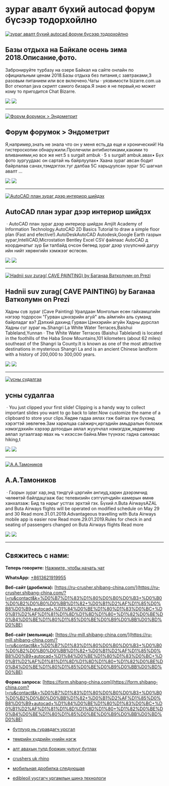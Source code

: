 # зураг авалт бүхий autocad форум бүсээр тодорхойлно

<a href="https://swt.shibang-china.com/?l=ru&img&k=%D0%B7%D1%83%D1%80%D0%B0%D0%B3+%D0%B0%D0%B2%D0%B0%D0%BB%D1%82+%D0%B1%D2%AF%D1%85%D0%B8%D0%B9+autocad+%D1%84%D0%BE%D1%80%D1%83%D0%BC+%D0%B1%D2%AF%D1%81%D1%8D%D1%8D%D1%80+%D1%82%D0%BE%D0%B4%D0%BE%D1%80%D1%85%D0%BE%D0%B9%D0%BB%D0%BD%D0%BE" target="_blank">![зураг авалт бүхий autocad форум бүсээр тодорхойлно](http://static.shibang-china.com/all-800x300/955.jpg)</a>

## Базы отдыха на Байкале осень зима 2018.Описание,фото.
Забронируйте турбазу на озере Байкал на сайте онлайн по официальным ценам 2018.Базы отдыха без питания,с завтраками,3 разовым питанием или все включено.Чаты&nbsp;&#0183;&#32;уязвимости bizarre.com.ua Вот откопал java скрипт самого бизара.Я знаю я не первый,но может кому то пригодится Chat Bizarre.


<a href="https://whatsapp.shibangsoft.com/WhatsApp.php" target="_blank" title="WhatsApp">![](http://static.shibang-china.com/icon/whatsapp.png)</a> <a href="https://swt.shibang-china.com/?l=ru&icon&k=%D0%B7%D1%83%D1%80%D0%B0%D0%B3+%D0%B0%D0%B2%D0%B0%D0%BB%D1%82+%D0%B1%D2%AF%D1%85%D0%B8%D0%B9+autocad+%D1%84%D0%BE%D1%80%D1%83%D0%BC+%D0%B1%D2%AF%D1%81%D1%8D%D1%8D%D1%80+%D1%82%D0%BE%D0%B4%D0%BE%D1%80%D1%85%D0%BE%D0%B9%D0%BB%D0%BD%D0%BE" target="_blank">![](http://static.shibang-china.com/icon/chat-ru.png)</a>

---

<a href="https://swt.shibang-china.com/?l=ru&img&k=%D0%B7%D1%83%D1%80%D0%B0%D0%B3+%D0%B0%D0%B2%D0%B0%D0%BB%D1%82+%D0%B1%D2%AF%D1%85%D0%B8%D0%B9+autocad+%D1%84%D0%BE%D1%80%D1%83%D0%BC+%D0%B1%D2%AF%D1%81%D1%8D%D1%8D%D1%80+%D1%82%D0%BE%D0%B4%D0%BE%D1%80%D1%85%D0%BE%D0%B9%D0%BB%D0%BD%D0%BE" target="_blank">![Форум форумок &gt; Эндометрит](http://static.shibang-china.com/all-800x300/799.jpg)</a>

## Форум форумок &gt; Эндометрит
Я,например,знать не знала что он у меня есть,да еще и хронический! На гистероскопии обнаружили.Пролечили антибиотиками,какими то вливаниями,но все же нет.5 s surgalt ambuk&nbsp;&#0183;&#32;5 s surgalt ambuk.авах• Бүх фото зургуудаас он сартай нь байрлуулах• Хаана зураг авсан бодит байрлалаа санах,тэмдэглэх.туг далбаа 5С харьцуулсан зураг 5С шагнал авалт …


<a href="https://whatsapp.shibangsoft.com/WhatsApp.php" target="_blank" title="WhatsApp">![](http://static.shibang-china.com/icon/whatsapp.png)</a> <a href="https://swt.shibang-china.com/?l=ru&icon&k=%D0%B7%D1%83%D1%80%D0%B0%D0%B3+%D0%B0%D0%B2%D0%B0%D0%BB%D1%82+%D0%B1%D2%AF%D1%85%D0%B8%D0%B9+autocad+%D1%84%D0%BE%D1%80%D1%83%D0%BC+%D0%B1%D2%AF%D1%81%D1%8D%D1%8D%D1%80+%D1%82%D0%BE%D0%B4%D0%BE%D1%80%D1%85%D0%BE%D0%B9%D0%BB%D0%BD%D0%BE" target="_blank">![](http://static.shibang-china.com/icon/chat-ru.png)</a>

---

<a href="https://swt.shibang-china.com/?l=ru&img&k=%D0%B7%D1%83%D1%80%D0%B0%D0%B3+%D0%B0%D0%B2%D0%B0%D0%BB%D1%82+%D0%B1%D2%AF%D1%85%D0%B8%D0%B9+autocad+%D1%84%D0%BE%D1%80%D1%83%D0%BC+%D0%B1%D2%AF%D1%81%D1%8D%D1%8D%D1%80+%D1%82%D0%BE%D0%B4%D0%BE%D1%80%D1%85%D0%BE%D0%B9%D0%BB%D0%BD%D0%BE" target="_blank">![AutoCAD план зураг дээр интериор шийдэх](http://static.shibang-china.com/all-800x300/917.jpg)</a>

## AutoCAD план зураг дээр интериор шийдэх
&nbsp;&#0183;&#32;AutoCAD план зураг дээр интериор шийдэх Amjilt Academy of Information Technology.AutoCAD 2D Basics Tutorial to draw a simple floor plan (Fast and efective!).AutoDeskAutoCAD Autodesk,Google Earth газрын зураг,IntelliCAD,Microstation Bentley Excel CSV файлаас AutoCAD д координатыг зур Би талбайд очсон бөгөөд зураг дээр үзүүлсний дагуу ийн нийт хөрөнгийн хэмжээг өсгөсөн.


<a href="https://whatsapp.shibangsoft.com/WhatsApp.php" target="_blank" title="WhatsApp">![](http://static.shibang-china.com/icon/whatsapp.png)</a> <a href="https://swt.shibang-china.com/?l=ru&icon&k=%D0%B7%D1%83%D1%80%D0%B0%D0%B3+%D0%B0%D0%B2%D0%B0%D0%BB%D1%82+%D0%B1%D2%AF%D1%85%D0%B8%D0%B9+autocad+%D1%84%D0%BE%D1%80%D1%83%D0%BC+%D0%B1%D2%AF%D1%81%D1%8D%D1%8D%D1%80+%D1%82%D0%BE%D0%B4%D0%BE%D1%80%D1%85%D0%BE%D0%B9%D0%BB%D0%BD%D0%BE" target="_blank">![](http://static.shibang-china.com/icon/chat-ru.png)</a>

---

<a href="https://swt.shibang-china.com/?l=ru&img&k=%D0%B7%D1%83%D1%80%D0%B0%D0%B3+%D0%B0%D0%B2%D0%B0%D0%BB%D1%82+%D0%B1%D2%AF%D1%85%D0%B8%D0%B9+autocad+%D1%84%D0%BE%D1%80%D1%83%D0%BC+%D0%B1%D2%AF%D1%81%D1%8D%D1%8D%D1%80+%D1%82%D0%BE%D0%B4%D0%BE%D1%80%D1%85%D0%BE%D0%B9%D0%BB%D0%BD%D0%BE" target="_blank">![Hadnii suv zurag( CAVE PAINTING) by Баганаа Ватколумн on Prezi](http://static.shibang-china.com/all-800x300/100.jpg)</a>

## Hadnii suv zurag( CAVE PAINTING) by Баганаа Ватколумн on Prezi
Хадны сүв зураг (Cave Painting) Уралдаан Монголын есөн гайхамшгийн нэгээр тодорсон &quot;Гурван цэнхэрийн агуй&quot; аль аймгийн аль суманд байрладаг вэ? Дэлхий дахинд Гурван Цэнхэрийн агуйн Хадны дүрслэл Хадны сүг зураг нь.Shangri La White Water Terraces,Baishui Tableland,Yunnan&nbsp;&#0183;&#32;The White Water Terraces (Baishui Tableland) is located in the foothills of the Haba Snow Mountains,101 kilometers (about 62 miles) southeast of the Shangri la County.It is known as one of the most attractive destinations in mysterious Shangri La and is an ancient Chinese landform with a history of 200,000 to 300,000 years.


<a href="https://whatsapp.shibangsoft.com/WhatsApp.php" target="_blank" title="WhatsApp">![](http://static.shibang-china.com/icon/whatsapp.png)</a> <a href="https://swt.shibang-china.com/?l=ru&icon&k=%D0%B7%D1%83%D1%80%D0%B0%D0%B3+%D0%B0%D0%B2%D0%B0%D0%BB%D1%82+%D0%B1%D2%AF%D1%85%D0%B8%D0%B9+autocad+%D1%84%D0%BE%D1%80%D1%83%D0%BC+%D0%B1%D2%AF%D1%81%D1%8D%D1%8D%D1%80+%D1%82%D0%BE%D0%B4%D0%BE%D1%80%D1%85%D0%BE%D0%B9%D0%BB%D0%BD%D0%BE" target="_blank">![](http://static.shibang-china.com/icon/chat-ru.png)</a>

---

<a href="https://swt.shibang-china.com/?l=ru&img&k=%D0%B7%D1%83%D1%80%D0%B0%D0%B3+%D0%B0%D0%B2%D0%B0%D0%BB%D1%82+%D0%B1%D2%AF%D1%85%D0%B8%D0%B9+autocad+%D1%84%D0%BE%D1%80%D1%83%D0%BC+%D0%B1%D2%AF%D1%81%D1%8D%D1%8D%D1%80+%D1%82%D0%BE%D0%B4%D0%BE%D1%80%D1%85%D0%BE%D0%B9%D0%BB%D0%BD%D0%BE" target="_blank">![усны судалгаа](http://static.shibang-china.com/all-800x300/726.jpg)</a>

## усны судалгаа
&nbsp;&#0183;&#32;You just clipped your first slide! Clipping is a handy way to collect important slides you want to go back to later.Now customize the name of a clipboard to store your clips.Хөдөө гадаа аялах гэж байгаа хүн бүхэнд хэрэгтэй зөвлөгөө.Зам харилцаа сайжирч,иргэдийн амьдралын боломж нэмэгдэхийн хэрээр дотоодын аялал жуулчлал нэмэгдэж,хөдөөгөөр аялал зугаалгаар явах нь ч ихэссэн байна.Мөн түүнээс гадна саяхнаас hiking,t


<a href="https://whatsapp.shibangsoft.com/WhatsApp.php" target="_blank" title="WhatsApp">![](http://static.shibang-china.com/icon/whatsapp.png)</a> <a href="https://swt.shibang-china.com/?l=ru&icon&k=%D0%B7%D1%83%D1%80%D0%B0%D0%B3+%D0%B0%D0%B2%D0%B0%D0%BB%D1%82+%D0%B1%D2%AF%D1%85%D0%B8%D0%B9+autocad+%D1%84%D0%BE%D1%80%D1%83%D0%BC+%D0%B1%D2%AF%D1%81%D1%8D%D1%8D%D1%80+%D1%82%D0%BE%D0%B4%D0%BE%D1%80%D1%85%D0%BE%D0%B9%D0%BB%D0%BD%D0%BE" target="_blank">![](http://static.shibang-china.com/icon/chat-ru.png)</a>

---

<a href="https://swt.shibang-china.com/?l=ru&img&k=%D0%B7%D1%83%D1%80%D0%B0%D0%B3+%D0%B0%D0%B2%D0%B0%D0%BB%D1%82+%D0%B1%D2%AF%D1%85%D0%B8%D0%B9+autocad+%D1%84%D0%BE%D1%80%D1%83%D0%BC+%D0%B1%D2%AF%D1%81%D1%8D%D1%8D%D1%80+%D1%82%D0%BE%D0%B4%D0%BE%D1%80%D1%85%D0%BE%D0%B9%D0%BB%D0%BD%D0%BE" target="_blank">![А.А.Тамоников](http://static.shibang-china.com/all-800x300/961.jpg)</a>

## А.А.Тамоников
&nbsp;&#0183;&#32;Газрын зураг хар,энд тэндгүй цэргийн ангиуд,харин дээрэмчид чөлөөтэй байлдацгааж бас телевизийн сэтгүүлчдийн камерын өмнө ханхалзаж: Бид та нарыг устгах эрхтэй гэх. Бүхий л.Buta AirwaysAZAL and Buta Airways flights will be operated on modified schedule on May 29 and 30 Read more.31.01.2019.Advantageous travelling with Buta Airways mobile app is easier now Read more.29.01.2019.Rules for check in and seating of passengers changed on Buta Airways flights Read more


<a href="https://whatsapp.shibangsoft.com/WhatsApp.php" target="_blank" title="WhatsApp">![](http://static.shibang-china.com/icon/whatsapp.png)</a> <a href="https://swt.shibang-china.com/?l=ru&icon&k=%D0%B7%D1%83%D1%80%D0%B0%D0%B3+%D0%B0%D0%B2%D0%B0%D0%BB%D1%82+%D0%B1%D2%AF%D1%85%D0%B8%D0%B9+autocad+%D1%84%D0%BE%D1%80%D1%83%D0%BC+%D0%B1%D2%AF%D1%81%D1%8D%D1%8D%D1%80+%D1%82%D0%BE%D0%B4%D0%BE%D1%80%D1%85%D0%BE%D0%B9%D0%BB%D0%BD%D0%BE" target="_blank">![](http://static.shibang-china.com/icon/chat-ru.png)</a>

---
## Свяжитесь с нами:

**Теперь говорите:** [Нажмите, чтобы начать чат](https://swt.shibang-china.com?l=ru&contact&k=%D0%B7%D1%83%D1%80%D0%B0%D0%B3+%D0%B0%D0%B2%D0%B0%D0%BB%D1%82+%D0%B1%D2%AF%D1%85%D0%B8%D0%B9+autocad+%D1%84%D0%BE%D1%80%D1%83%D0%BC+%D0%B1%D2%AF%D1%81%D1%8D%D1%8D%D1%80+%D1%82%D0%BE%D0%B4%D0%BE%D1%80%D1%85%D0%BE%D0%B9%D0%BB%D0%BD%D0%BE)

**WhatsApp:**  [+8613621919955](https://whatsapp.shibangsoft.com/WhatsApp.php)

**Веб-сайт (дробилка):** [https://ru-crusher.shibang-china.com/](https://ru-crusher.shibang-china.com/?l=ru&contact&k=%D0%B7%D1%83%D1%80%D0%B0%D0%B3+%D0%B0%D0%B2%D0%B0%D0%BB%D1%82+%D0%B1%D2%AF%D1%85%D0%B8%D0%B9+autocad+%D1%84%D0%BE%D1%80%D1%83%D0%BC+%D0%B1%D2%AF%D1%81%D1%8D%D1%8D%D1%80+%D1%82%D0%BE%D0%B4%D0%BE%D1%80%D1%85%D0%BE%D0%B9%D0%BB%D0%BD%D0%BE)

**Веб-сайт (мельница):** [https://ru-mill.shibang-china.com/](https://ru-mill.shibang-china.com/?l=ru&contact&k=%D0%B7%D1%83%D1%80%D0%B0%D0%B3+%D0%B0%D0%B2%D0%B0%D0%BB%D1%82+%D0%B1%D2%AF%D1%85%D0%B8%D0%B9+autocad+%D1%84%D0%BE%D1%80%D1%83%D0%BC+%D0%B1%D2%AF%D1%81%D1%8D%D1%8D%D1%80+%D1%82%D0%BE%D0%B4%D0%BE%D1%80%D1%85%D0%BE%D0%B9%D0%BB%D0%BD%D0%BE)

**Форма запроса:** [https://form.shibang-china.com](https://form.shibang-china.com?l=ru&contact&k=%D0%B7%D1%83%D1%80%D0%B0%D0%B3+%D0%B0%D0%B2%D0%B0%D0%BB%D1%82+%D0%B1%D2%AF%D1%85%D0%B8%D0%B9+autocad+%D1%84%D0%BE%D1%80%D1%83%D0%BC+%D0%B1%D2%AF%D1%81%D1%8D%D1%8D%D1%80+%D1%82%D0%BE%D0%B4%D0%BE%D1%80%D1%85%D0%BE%D0%B9%D0%BB%D0%BD%D0%BE)

* [бутлуур нь гуравдагч урсгал](../128/%D0%B1%D1%83%D1%82%D0%BB%D1%83%D1%83%D1%80%20%D0%BD%D1%8C%20%D0%B3%D1%83%D1%80%D0%B0%D0%B2%D0%B4%D0%B0%D0%B3%D1%87%20%D1%83%D1%80%D1%81%D0%B3%D0%B0%D0%BB.md)

* [төмрийн хүдрийн үнийн нэгж](../126/%D1%82%D3%A9%D0%BC%D1%80%D0%B8%D0%B9%D0%BD%20%D1%85%D2%AF%D0%B4%D1%80%D0%B8%D0%B9%D0%BD%20%D2%AF%D0%BD%D0%B8%D0%B9%D0%BD%20%D0%BD%D1%8D%D0%B3%D0%B6.md)

* [алт авахын тулд боржин чулууг бутлах](../126/%D0%B0%D0%BB%D1%82%20%D0%B0%D0%B2%D0%B0%D1%85%D1%8B%D0%BD%20%D1%82%D1%83%D0%BB%D0%B4%20%D0%B1%D0%BE%D1%80%D0%B6%D0%B8%D0%BD%20%D1%87%D1%83%D0%BB%D1%83%D1%83%D0%B3%20%D0%B1%D1%83%D1%82%D0%BB%D0%B0%D1%85.md)

* [crushers uk rhino](../128/crushers%20uk%20rhino.md)

* [мобильная дробилка следующая](../126/%D0%BC%D0%BE%D0%B1%D0%B8%D0%BB%D1%8C%D0%BD%D0%B0%D1%8F%20%D0%B4%D1%80%D0%BE%D0%B1%D0%B8%D0%BB%D0%BA%D0%B0%20%D1%81%D0%BB%D0%B5%D0%B4%D1%83%D1%8E%D1%89%D0%B0%D1%8F.md)

* [edibleoil уусгагч ургамлын шинэ технологи](../127/edibleoil%20%D1%83%D1%83%D1%81%D0%B3%D0%B0%D0%B3%D1%87%20%D1%83%D1%80%D0%B3%D0%B0%D0%BC%D0%BB%D1%8B%D0%BD%20%D1%88%D0%B8%D0%BD%D1%8D%20%D1%82%D0%B5%D1%85%D0%BD%D0%BE%D0%BB%D0%BE%D0%B3%D0%B8.md)